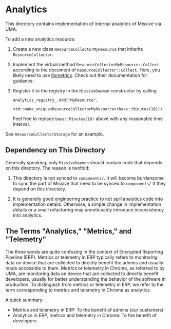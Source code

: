 # Analytics

This directory contains implementation of internal analytics of Missive via UMA.

To add a new analytics resource:

1. Create a new class `ResourceCollectorMyResource` that inherits
   `ResourceCollector`.

2. Implement the virtual method `ResourceCollectorMyResource::Collect` according
   to the document of `ResourceCollector::Collect`. Here, you likely need to use
   [libmetrics](../../metrics/README.md). Check out their documentation for
   guidance.

3. Register it to the registry in the `MissiveDaemon` constructor by calling

   ```
   analytics_registry_.Add("MyResource",
                           std::make_unique<ResourceCollectorMyResource>(base::Minutes(10)))
   ```

   Feel free to replace `base::Minutes(10)` above with any reasonable time
   interval.

See `ResourceCollectorStorage` for an example.

## Dependency on This Directory

Generally speaking, only `MissiveDaemon` should contain code that depends on
this directory. The reason is twofold:

1. This directory is not synced to `components/`. It will become burdensome to
   sync the part of Missive that need to be synced to `components/` if they
   depend on this directory.

2. It is generally good engineering practice to not spill analytics code into
   implementation details. Otherwise, a simple change in implementation details
   or a small refactoring may unnoticeably introduce inconsistency into
   analytics.

## The Terms "Analytics," "Metrics," and "Telemetry"

The three words are quite confusing in the context of Encrypted Reporting
Pipeline (ERP). Metrics or telemetry in ERP typically refers to monitoring data
on device that are collected to directly benefit the admins and usually made
accessible to them. Metrics or telemetry in Chrome, as referred to by UMA, are
monitoring data on device that are collected to directly benefit developers,
usually for better understanding the behavior of the software in production. To
distinguish from metrics or telemetry in ERP, we refer to the term corresponding
to metrics and telemetry in Chrome as analytics.

A quick summary:

- Metrics and telemetry in ERP: To the benefit of admins (our customers)
- Analytics in ERP, metrics and telemetry in Chrome: To the benefit of
  developers

